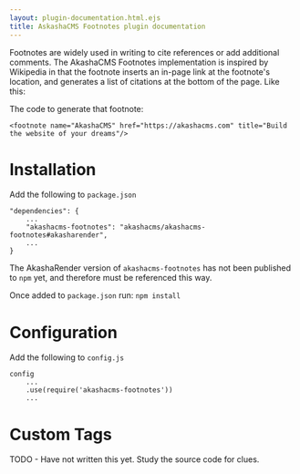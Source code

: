 ```yaml
---
layout: plugin-documentation.html.ejs
title: AskashaCMS Footnotes plugin documentation
---
```


Footnotes are widely used in writing to cite references or add additional comments.  The AkashaCMS Footnotes implementation is inspired by Wikipedia in that the footnote inserts an in-page link at the footnote's location, and generates a list of citations at the bottom of the page.  Like this: <footnote name="AkashaCMS" href="https://akashacms.com" title="Build the website of your dreams"/>

The code to generate that footnote:

```
<footnote name="AkashaCMS" href="https://akashacms.com" title="Build the website of your dreams"/>
```

# Installation

Add the following to `package.json`

```
"dependencies": {
    ...
    "akashacms-footnotes": "akashacms/akashacms-footnotes#akasharender",
    ...
}
```

The AkashaRender version of `akashacms-footnotes` has not been published to `npm` yet, and therefore must be referenced this way.

Once added to `package.json` run: `npm install`

# Configuration

Add the following to `config.js`

```
config
    ...
    .use(require('akashacms-footnotes'))
    ...
```

# Custom Tags


TODO - Have not written this yet.  Study the source code for clues.
